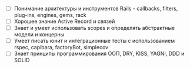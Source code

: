   - [ ] Понимание архитектуры и инструментов Rails - callbacks, filters, plug-ins, engines, gems, rack
  - [ ] Хорошее знание Active Record и связей
  - [ ] Знает и умеет использовать scopes и определять абстрактные модели и концерны
  - [ ] Умеет писать юнит и интеграционные тесты с использованием rspec, capibara, factoryBot, simplecov
  - [ ] Знает принципы программирования ООП, DRY, KISS, YAGNI, DDD и SOLID
